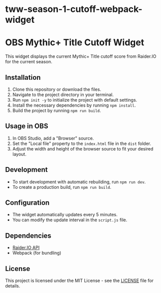 # tww-season-1-cutoff-webpack-widget

# OBS Mythic+ Title Cutoff Widget

This widget displays the current Mythic+ Title cutoff score from Raider.IO for the current season.

## Installation

1. Clone this repository or download the files.
2. Navigate to the project directory in your terminal.
3. Run `npm init -y` to initialize the project with default settings.
4. Install the necessary dependencies by running `npm install`.
5. Build the project by running `npm run build`.

## Usage in OBS

1. In OBS Studio, add a "Browser" source.
2. Set the "Local file" property to the `index.html` file in the `dist` folder.
3. Adjust the width and height of the browser source to fit your desired layout.

## Development

- To start development with automatic rebuilding, run `npm run dev`.
- To create a production build, run `npm run build`.

## Configuration

- The widget automatically updates every 5 minutes.
- You can modify the update interval in the `script.js` file.

## Dependencies

- [Raider.IO API](https://raider.io/api)
- Webpack (for bundling)

## License

This project is licensed under the MIT License - see the [LICENSE](LICENSE) file for details.
